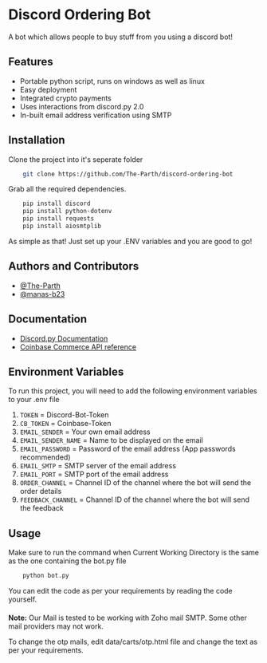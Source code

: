 
# Discord Ordering Bot

A bot which allows people to buy stuff from you using a discord bot!



## Features
- Portable python script, runs on windows as well as linux
- Easy deployment
- Integrated crypto payments
- Uses interactions from discord.py 2.0
- In-built email address verification using SMTP

## Installation

Clone the project into it's seperate folder

```bash
    git clone https://github.com/The-Parth/discord-ordering-bot
```
Grab all the required dependencies.
```bash
    pip install discord
    pip install python-dotenv
    pip install requests
    pip install aiosmtplib
```
As simple as that! Just set up your .ENV variables and you are good to go!

## Authors and Contributors

- [@The-Parth](https://www.github.com/The-Parth)
- [@manas-b23](https://www.github.com/manas-b23)




## Documentation

- [Discord.py Documentation](https://discordpy.readthedocs.io/en/stable/)
- [Coinbase Commerce API reference](https://docs.cloud.coinbase.com/commerce/docs/)


## Environment Variables

To run this project, you will need to add the following environment variables to your .env file

1. `TOKEN` = Discord-Bot-Token
2. `CB_TOKEN` = Coinbase-Token
3. `EMAIL_SENDER` = Your own email address
4. `EMAIL_SENDER_NAME` = Name to be displayed on the email
5. `EMAIL_PASSWORD` = Password of the email address (App passwords recommended)
6. `EMAIL_SMTP` = SMTP server of the email address
7. `EMAIL_PORT` = SMTP port of the email address
8. `ORDER_CHANNEL` = Channel ID of the channel where the bot will send the order details
9. `FEEDBACK_CHANNEL` = Channel ID of the channel where the bot will send the feedback




## Usage
Make sure to run the command when Current Working Directory is the same as the one containing the bot.py file
```bash
    python bot.py
```
You can edit the code as per your requirements by reading the code yourself. 
####
**Note:** Our Mail is tested to be working with Zoho mail SMTP. Some other mail providers may not work.

To change the otp mails, edit data/carts/otp.html file and change the text as per your requirements. 
####

